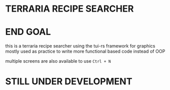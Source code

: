 # TERRARIA RECIPE SEARCHER

# END GOAL
this is a terraria recipe searcher using the tui-rs framework for graphics  
mostly used as practice to write more functional based code instead of OOP  

multiple screens are also available to use
`Ctrl + N`  

# STILL UNDER DEVELOPMENT
